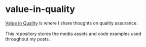 # value-in-quality

[Value in Quality](https://valueinquality.blogspot.com/) is where I share thoughts on quality assurance.
<br><br>
This repository stores the media assets and code examples used throughout my posts.
